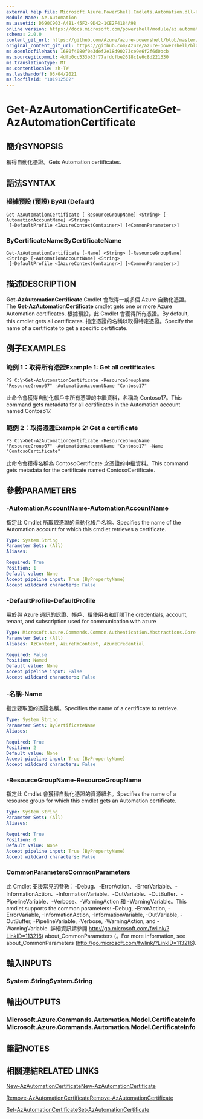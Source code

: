 ```yaml
---
external help file: Microsoft.Azure.PowerShell.Cmdlets.Automation.dll-Help.xml
Module Name: Az.Automation
ms.assetid: D690C903-A481-45F2-9D42-1CE2F4184A98
online version: https://docs.microsoft.com/powershell/module/az.automation/get-azautomationcertificate
schema: 2.0.0
content_git_url: https://github.com/Azure/azure-powershell/blob/master/src/Automation/Automation/help/Get-AzAutomationCertificate.md
original_content_git_url: https://github.com/Azure/azure-powershell/blob/master/src/Automation/Automation/help/Get-AzAutomationCertificate.md
ms.openlocfilehash: 1680f4080f0e3def2e18d90273ce9e6f2f6d0bcb
ms.sourcegitcommit: 4dfb0cc533b83f77afdcfbe2618c1e6c8d221330
ms.translationtype: MT
ms.contentlocale: zh-TW
ms.lasthandoff: 03/04/2021
ms.locfileid: "101912502"
---
```

# <span data-ttu-id="caf1d-101">Get-AzAutomationCertificate</span><span class="sxs-lookup"><span data-stu-id="caf1d-101">Get-AzAutomationCertificate</span></span>

## <span data-ttu-id="caf1d-102">簡介</span><span class="sxs-lookup"><span data-stu-id="caf1d-102">SYNOPSIS</span></span>
<span data-ttu-id="caf1d-103">獲得自動化憑證。</span><span class="sxs-lookup"><span data-stu-id="caf1d-103">Gets Automation certificates.</span></span>

## <span data-ttu-id="caf1d-104">語法</span><span class="sxs-lookup"><span data-stu-id="caf1d-104">SYNTAX</span></span>

### <span data-ttu-id="caf1d-105">根據預設 (預設) </span><span class="sxs-lookup"><span data-stu-id="caf1d-105">ByAll (Default)</span></span>
```
Get-AzAutomationCertificate [-ResourceGroupName] <String> [-AutomationAccountName] <String>
 [-DefaultProfile <IAzureContextContainer>] [<CommonParameters>]
```

### <span data-ttu-id="caf1d-106">ByCertificateName</span><span class="sxs-lookup"><span data-stu-id="caf1d-106">ByCertificateName</span></span>
```
Get-AzAutomationCertificate [-Name] <String> [-ResourceGroupName] <String> [-AutomationAccountName] <String>
 [-DefaultProfile <IAzureContextContainer>] [<CommonParameters>]
```

## <span data-ttu-id="caf1d-107">描述</span><span class="sxs-lookup"><span data-stu-id="caf1d-107">DESCRIPTION</span></span>
<span data-ttu-id="caf1d-108">**Get-AzAutomationCertificate** Cmdlet 會取得一或多個 Azure 自動化憑證。</span><span class="sxs-lookup"><span data-stu-id="caf1d-108">The **Get-AzAutomationCertificate** cmdlet gets one or more Azure Automation certificates.</span></span>
<span data-ttu-id="caf1d-109">根據預設，此 Cmdlet 會獲得所有憑證。</span><span class="sxs-lookup"><span data-stu-id="caf1d-109">By default, this cmdlet gets all certificates.</span></span>
<span data-ttu-id="caf1d-110">指定憑證的名稱以取得特定憑證。</span><span class="sxs-lookup"><span data-stu-id="caf1d-110">Specify the name of a certificate to get a specific certificate.</span></span>

## <span data-ttu-id="caf1d-111">例子</span><span class="sxs-lookup"><span data-stu-id="caf1d-111">EXAMPLES</span></span>

### <span data-ttu-id="caf1d-112">範例 1：取得所有憑證</span><span class="sxs-lookup"><span data-stu-id="caf1d-112">Example 1: Get all certificates</span></span>
```
PS C:\>Get-AzAutomationCertificate -ResourceGroupName "ResourceGroup07" -AutomationAccountName "Contoso17"
```

<span data-ttu-id="caf1d-113">此命令會獲得自動化帳戶中所有憑證的中繼資料，名稱為 Contoso17。</span><span class="sxs-lookup"><span data-stu-id="caf1d-113">This command gets metadata for all certificates in the Automation account named Contoso17.</span></span>

### <span data-ttu-id="caf1d-114">範例 2：取得憑證</span><span class="sxs-lookup"><span data-stu-id="caf1d-114">Example 2: Get a certificate</span></span>
```
PS C:\>Get-AzAutomationCertificate -ResourceGroupName "ResourceGroup07" -AutomationAccountName "Contoso17" -Name "ContosoCertificate"
```

<span data-ttu-id="caf1d-115">此命令會獲得名稱為 ContosoCertificate 之憑證的中繼資料。</span><span class="sxs-lookup"><span data-stu-id="caf1d-115">This command gets metadata for the certificate named ContosoCertificate.</span></span>

## <span data-ttu-id="caf1d-116">參數</span><span class="sxs-lookup"><span data-stu-id="caf1d-116">PARAMETERS</span></span>

### <span data-ttu-id="caf1d-117">-AutomationAccountName</span><span class="sxs-lookup"><span data-stu-id="caf1d-117">-AutomationAccountName</span></span>
<span data-ttu-id="caf1d-118">指定此 Cmdlet 所取取憑證的自動化帳戶名稱。</span><span class="sxs-lookup"><span data-stu-id="caf1d-118">Specifies the name of the Automation account for which this cmdlet retrieves a certificate.</span></span>

```yaml
Type: System.String
Parameter Sets: (All)
Aliases:

Required: True
Position: 1
Default value: None
Accept pipeline input: True (ByPropertyName)
Accept wildcard characters: False
```

### <span data-ttu-id="caf1d-119">-DefaultProfile</span><span class="sxs-lookup"><span data-stu-id="caf1d-119">-DefaultProfile</span></span>
<span data-ttu-id="caf1d-120">用於與 Azure 通訊的認證、帳戶、租使用者和訂閱</span><span class="sxs-lookup"><span data-stu-id="caf1d-120">The credentials, account, tenant, and subscription used for communication with azure</span></span>

```yaml
Type: Microsoft.Azure.Commands.Common.Authentication.Abstractions.Core.IAzureContextContainer
Parameter Sets: (All)
Aliases: AzContext, AzureRmContext, AzureCredential

Required: False
Position: Named
Default value: None
Accept pipeline input: False
Accept wildcard characters: False
```

### <span data-ttu-id="caf1d-121">-名稱</span><span class="sxs-lookup"><span data-stu-id="caf1d-121">-Name</span></span>
<span data-ttu-id="caf1d-122">指定要取回的憑證名稱。</span><span class="sxs-lookup"><span data-stu-id="caf1d-122">Specifies the name of a certificate to retrieve.</span></span>

```yaml
Type: System.String
Parameter Sets: ByCertificateName
Aliases:

Required: True
Position: 2
Default value: None
Accept pipeline input: True (ByPropertyName)
Accept wildcard characters: False
```

### <span data-ttu-id="caf1d-123">-ResourceGroupName</span><span class="sxs-lookup"><span data-stu-id="caf1d-123">-ResourceGroupName</span></span>
<span data-ttu-id="caf1d-124">指定此 Cmdlet 會獲得自動化憑證的資源組名。</span><span class="sxs-lookup"><span data-stu-id="caf1d-124">Specifies the name of a resource group for which this cmdlet gets an Automation certificate.</span></span>

```yaml
Type: System.String
Parameter Sets: (All)
Aliases:

Required: True
Position: 0
Default value: None
Accept pipeline input: True (ByPropertyName)
Accept wildcard characters: False
```

### <span data-ttu-id="caf1d-125">CommonParameters</span><span class="sxs-lookup"><span data-stu-id="caf1d-125">CommonParameters</span></span>
<span data-ttu-id="caf1d-126">此 Cmdlet 支援常見的參數：-Debug、-ErrorAction、-ErrorVariable、-InformationAction、-InformationVariable、-OutVariable、-OutBuffer、-PipelineVariable、-Verbose、-WarningAction 和 -WarningVariable。</span><span class="sxs-lookup"><span data-stu-id="caf1d-126">This cmdlet supports the common parameters: -Debug, -ErrorAction, -ErrorVariable, -InformationAction, -InformationVariable, -OutVariable, -OutBuffer, -PipelineVariable, -Verbose, -WarningAction, and -WarningVariable.</span></span> <span data-ttu-id="caf1d-127">詳細資訊請參閱 http://go.microsoft.com/fwlink/?LinkID=113216) about_CommonParameters (。</span><span class="sxs-lookup"><span data-stu-id="caf1d-127">For more information, see about_CommonParameters (http://go.microsoft.com/fwlink/?LinkID=113216).</span></span>

## <span data-ttu-id="caf1d-128">輸入</span><span class="sxs-lookup"><span data-stu-id="caf1d-128">INPUTS</span></span>

### <span data-ttu-id="caf1d-129">System.String</span><span class="sxs-lookup"><span data-stu-id="caf1d-129">System.String</span></span>

## <span data-ttu-id="caf1d-130">輸出</span><span class="sxs-lookup"><span data-stu-id="caf1d-130">OUTPUTS</span></span>

### <span data-ttu-id="caf1d-131">Microsoft.Azure.Commands.Automation.Model.CertificateInfo</span><span class="sxs-lookup"><span data-stu-id="caf1d-131">Microsoft.Azure.Commands.Automation.Model.CertificateInfo</span></span>

## <span data-ttu-id="caf1d-132">筆記</span><span class="sxs-lookup"><span data-stu-id="caf1d-132">NOTES</span></span>

## <span data-ttu-id="caf1d-133">相關連結</span><span class="sxs-lookup"><span data-stu-id="caf1d-133">RELATED LINKS</span></span>

[<span data-ttu-id="caf1d-134">New-AzAutomationCertificate</span><span class="sxs-lookup"><span data-stu-id="caf1d-134">New-AzAutomationCertificate</span></span>](./New-AzAutomationCertificate.md)

[<span data-ttu-id="caf1d-135">Remove-AzAutomationCertificate</span><span class="sxs-lookup"><span data-stu-id="caf1d-135">Remove-AzAutomationCertificate</span></span>](./Remove-AzAutomationCertificate.md)

[<span data-ttu-id="caf1d-136">Set-AzAutomationCertificate</span><span class="sxs-lookup"><span data-stu-id="caf1d-136">Set-AzAutomationCertificate</span></span>](./Set-AzAutomationCertificate.md)


